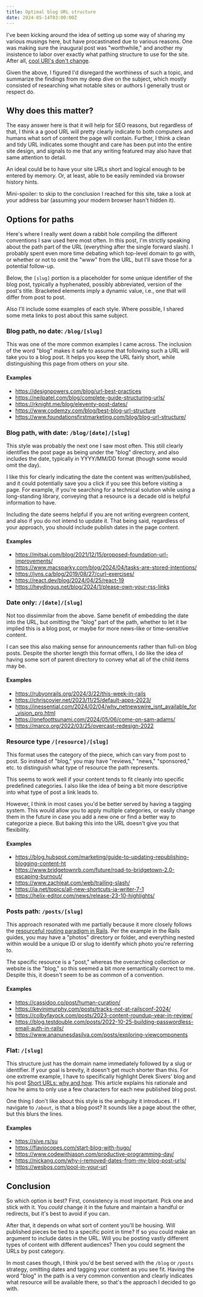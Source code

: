 ```yaml
---
title: Optimal blog URL structure
date: 2024-05-14T03:00:00Z
---
```

I've been kicking around the idea of setting up some way of sharing my various musings here, but have procastinated due to various reasons. One was making sure the inaugural post was "worthwhile," and another my insistence to labor over exactly what pathing structure to use for the site. After all, [cool URI's don't change](https://www.w3.org/Provider/Style/URI).

Given the above, I figured I'd disregard the worthiness of such a topic, and summarize the findings from my deep dive on the subject, which mostly consisted of researching what notable sites or authors I generally trust or respect do.

## Why does this matter?
The easy answer here is that it will help for SEO reasons, but regardless of that, I think a a good URL will pretty clearly indicate to both computers and humans what sort of content the page will contain. Further, I think a clean and tidy URL indicates some thought and care has been put into the entire site design, and signals to me that any writing featured may also have that same attention to detail.

An ideal could be to have your site URLs short and logical enough to be entered by memory. Or, at least, able to be easily reminded via browser history hints.

Mini-spoiler: to skip to the conclusion I reached for this site, take a look at your address bar (assuming your modern browser hasn't hidden it).

## Options for paths
Here's where I really went down a rabbit hole compiling the different conventions I saw used here most often. In this post, I'm strictly speaking about the path part of the URL (everything after the single forward slash). I probably spent even more time debating which top-level domain to go with, or whether or not to omit the "www" from the URL, but I'll save those for a potential follow-up.

Below, the `[slug]` portion is a placeholder for some unique identifier of the blog post, typically a hyphenated, possibly abbreviated, version of the post's title. Bracketed elements imply a dynamic value, i.e., one that will differ from post to post.

Also I'll include some examples of each style. Where possible, I shared some meta links to post about this same subject.

### Blog path, no date: `/blog/[slug]`
This was one of the more common examples I came across. The inclusion of the word "blog" makes it safe to assume that following such a URL will take you to a blog post. It helps you keep the URL fairly short, while distinguishing this page from others on your site.

#### Examples
- <https://designpowers.com/blog/url-best-practices>
- <https://neilpatel.com/blog/complete-guide-structuring-urls/>
- <https://rknight.me/blog/eleventy-post-dates/>
- <https://www.codemzy.com/blog/best-blog-url-structure>
- <https://www.foundationsfirstmarketing.com/blog/blog-url-structure/>

### Blog path, with date: `/blog/[date]/[slug]`
This style was probably the next one I saw most often. This still clearly identifies the post page as being under the "blog" directory, and also includes the date, typically in YYYY/MM/DD format (though some would omit the day).

I like this for clearly indicating the date the content was written/published, and it could potentially save you a click if you see this before visiting a page. For example, if you're searching for a technical solution while using a long-standing library, conveying that a resource is a decade old is helpful information to have.

Including the date seems helpful if you are not writing evergreen content, and also if you do not intend to update it. That being said, regardless of your approach, you should include publish dates in the page content.

#### Examples
- <https://mjtsai.com/blog/2021/12/15/proposed-foundation-url-improvements/>
- <https://www.macsparky.com/blog/2024/04/tasks-are-stored-intentions/>
- <https://jvns.ca/blog/2019/08/27/curl-exercises/>
- <https://react.dev/blog/2024/04/25/react-19>
- <https://heydingus.net/blog/2024/1/please-own-your-rss-links>

### Date only: `/[date]/[slug]`
Not too dissimmilar from the above. Same benefit of embedding the date into the URL, but omitting the "blog" part of the path, whether to let it be implied this is a blog post, or maybe for more news-like or time-sensitive content.

I can see this also making sense for announcements rather than full-on blog posts. Despite the shorter length this format offers, I do like the idea of having some sort of parent directory to convey what all of the child items may be.

#### Examples
- <https://rubyonrails.org/2024/3/22/this-week-in-rails>
- <https://chriscoyier.net/2023/11/25/default-apps-2023/>
- <https://inessential.com/2024/02/04/why_netnewswire_isnt_available_for_vision_pro.html>
- <https://onefoottsunami.com/2024/05/06/come-on-sam-adams/>
- <https://marco.org/2022/03/25/overcast-redesign-2022>

### Resource type `/[resource]/[slug]`
This format uses the category of the piece, which can vary from post to post. So instead of "blog," you may have "reviews," "news," "sponsored," etc. to distinguish what type of resource the path represents.

This seems to work well if your content tends to fit cleanly into specific predefined categories. I also like the idea of being a bit more descriptive into what type of post a link leads to.

However, I think in most cases you'd be better served by having a tagging system. This would allow you to apply multiple categories, or easily change them in the future in case you add a new one or find a better way to categorize a piece. But baking this into the URL doesn't give you that flexibility.

#### Examples
- <https://blog.hubspot.com/marketing/guide-to-updating-republishing-blogging-content-ht>
- <https://www.bridgetownrb.com/future/road-to-bridgetown-2.0-escaping-burnout/>
- <https://www.zachleat.com/web/trailing-slash/>
- <https://ia.net/topics/all-new-shortcuts-ia-writer-7-1>
- <https://helix-editor.com/news/release-23-10-highlights/>

### Posts path: `/posts/[slug]`
This approach resonated with me partially because it more closely follows the [resourceful routing paradigm in Rails](https://guides.rubyonrails.org/routing.html#resource-routing-the-rails-default). Per the example in the Rails guides, you may have a "photos" directory or folder, and everything nested within would be a unique ID or slug to identify which photo you're referring to.

The specific resource is a "post," whereas the overarching collection or website is the "blog," so this seemed a bit more semantically correct to me. Despite this, it doesn't seem to be as common of a convention.

#### Examples
- <https://cassidoo.co/post/human-curation/>
- <https://kevinjmurphy.com/posts/tracks-not-at-railsconf-2024/>
- <https://colbyfayock.com/posts/2023-content-roundup-year-in-review/>
- <https://blog.testdouble.com/posts/2022-10-25-building-passwordless-email-auth-in-rails/>
- <https://www.ananunesdasilva.com/posts/exploring-viewcomponents>

### Flat: `/[slug]`
This structure just has the domain name immediately followed by a slug or identifier. If your goal is brevity, it doesn't get much shorter than this. For one extreme example, I have to specifically highlight Derek Sivers' blog and his post [Short URLs: why and how](https://sive.rs/su). This article  explains his rationale and how he aims to only use a few characters for each new published blog post.

One thing I don't like about this style is the ambguity it introduces. If I navigate to `/about`, is that a blog post? It sounds like a page about the other, but this blurs the lines. 

#### Examples
- <https://sive.rs/su>
- <https://flaviocopes.com/start-blog-with-hugo/>
- <https://www.codewithjason.com/productive-programming-day/>
- <https://nickang.com/why-i-removed-dates-from-my-blog-post-urls/>
- <https://wesbos.com/pool-in-your-url>

## Conclusion
So which option is best? First, consistency is most important. Pick one and stick with it. You _could_ change it in the future and maintain a handful or redirects, but it's best to avoid if you can.

After that, it depends on what sort of content you'll be housing. Will published pieces be tied to a specific point in time? If so you could make an argument to include dates in the URL. Will you be posting vastly different types of content with different audiences? Then you could segment the URLs by post category.

In most cases though, I think you'd be best served with the `/blog` or `/posts` strategy, omitting dates and tagging your content as you see fit. Having the word "blog" in the path is a very common convention and clearly indicates what resource will be available there, so that's the approach I decided to go with.
